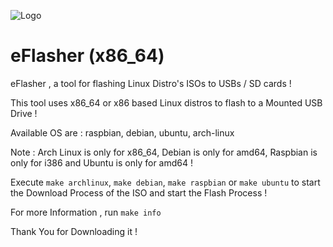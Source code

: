 ![Logo](/logo.ico)

# eFlasher (x86_64)


eFlasher , a tool for flashing Linux Distro's ISOs to USBs / SD cards !

This tool uses x86_64 or x86 based Linux distros to flash to a Mounted USB Drive !

Available OS are : raspbian, debian, ubuntu, arch-linux

Note : Arch Linux is only for x86_64, Debian is only for amd64, Raspbian is only for i386 and Ubuntu is only for amd64 !

Execute `make archlinux`, `make debian`, `make raspbian` or `make ubuntu` to start the Download Process of the ISO and start the Flash Process !

For more Information , run `make info`

Thank You for Downloading it !
